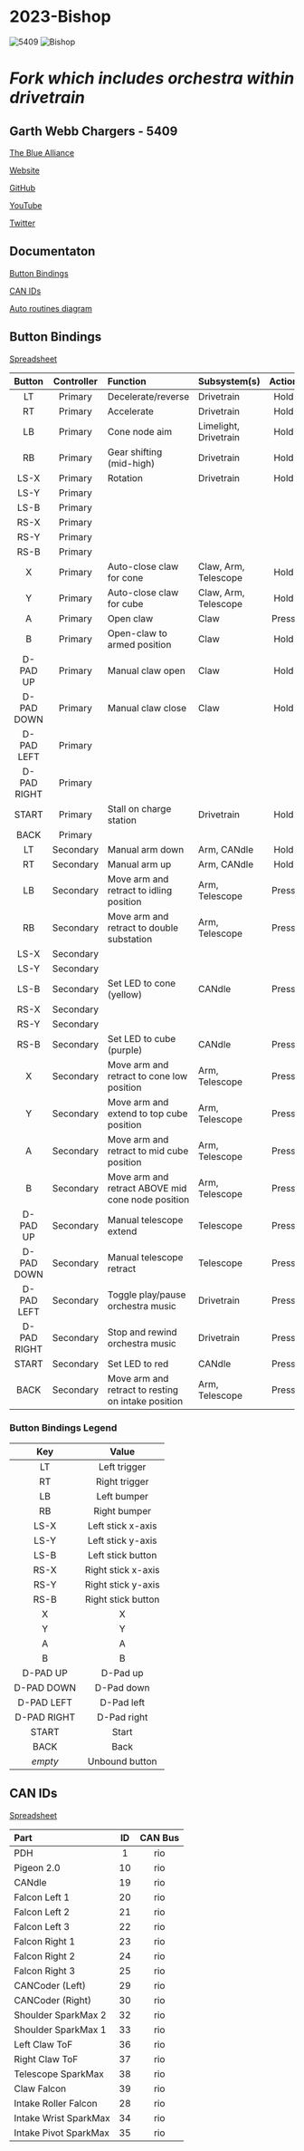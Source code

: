 # 2023-Bishop

![5409](./img/garthwebbrobotics_small.jpg)
![Bishop](./img/bishop_logo.png)

# ***Fork which includes orchestra within drivetrain***

## Garth Webb Chargers - 5409

[The Blue Alliance](https://www.thebluealliance.com/team/5409)

[Website](https://sites.google.com/hdsb.ca/garthwebrobotics/home)

[GitHub](https://github.com/FRC5409)

[YouTube](https://www.youtube.com/@gwssrobotics5409)

[Twitter](https://twitter.com/gwssrobotics)


## Documentaton

[Button Bindings](#button-bindings)

[CAN IDs](#can-ids)

[Auto routines diagram](./doc/Auto%20Routines%20Diagram.pdf)

## Button Bindings

[Spreadsheet](https://docs.google.com/spreadsheets/d/1Z_SK2qxh_o4-e56WKn4cpELmqUnG5LR1-ANQ0Ndb_h8/edit?usp=sharing)

| Button      | Controller | Function                                           | Subsystem(s)          | Action |
| :---------: | :--------: | :------------------------------------------------- | :-------------------- | :----: |
| LT          | Primary    | Decelerate/reverse                                 | Drivetrain            | Hold   |
| RT          | Primary    | Accelerate                                         | Drivetrain            | Hold   |
| LB          | Primary    | Cone node aim                                      | Limelight, Drivetrain | Hold   |
| RB          | Primary    | Gear shifting (mid-high)                           | Drivetrain            | Hold   |
| LS-X        | Primary    | Rotation                                           | Drivetrain            | Hold   |
| LS-Y        | Primary    |                                                    |                       |        |
| LS-B        | Primary    |                                                    |                       |        |
| RS-X        | Primary    |                                                    |                       |        |
| RS-Y        | Primary    |                                                    |                       |        |
| RS-B        | Primary    |                                                    |                       |        |
| X           | Primary    | Auto-close claw for cone                           | Claw, Arm, Telescope  | Hold   |
| Y           | Primary    | Auto-close claw for cube                           | Claw, Arm, Telescope  | Hold   |
| A           | Primary    | Open claw                                          | Claw                  | Press  |
| B           | Primary    | Open-claw to armed position                        | Claw                  | Hold   |
| D-PAD UP    | Primary    | Manual claw open                                   | Claw                  | Hold   |
| D-PAD DOWN  | Primary    | Manual claw close                                  | Claw                  | Hold   |
| D-PAD LEFT  | Primary    |                                                    |                       |        |
| D-PAD RIGHT | Primary    |                                                    |                       |        |
| START       | Primary    | Stall on charge station                            | Drivetrain            | Hold   |
| BACK        | Primary    |                                                    |                       |        |
| LT          | Secondary  | Manual arm down                                    | Arm, CANdle           | Hold   |
| RT          | Secondary  | Manual arm up                                      | Arm, CANdle           | Hold   |
| LB          | Secondary  | Move arm and retract to idling position            | Arm, Telescope        | Press  |
| RB          | Secondary  | Move arm and retract to double substation          | Arm, Telescope        | Press  |
| LS-X        | Secondary  |                                                    |                       |        |
| LS-Y        | Secondary  |                                                    |                       |        |
| LS-B        | Secondary  | Set LED to cone (yellow)                           | CANdle                | Press  |
| RS-X        | Secondary  |                                                    |                       |        |
| RS-Y        | Secondary  |                                                    |                       |        |
| RS-B        | Secondary  | Set LED to cube (purple)                           | CANdle                | Press  |
| X           | Secondary  | Move arm and retract to cone low position          | Arm, Telescope        | Press  |
| Y           | Secondary  | Move arm and extend to top cube position           | Arm, Telescope        | Press  |
| A           | Secondary  | Move arm and retract to mid cube position          | Arm, Telescope        | Press  |
| B           | Secondary  | Move arm and retract ABOVE mid cone node position  | Arm, Telescope        | Press  |
| D-PAD UP    | Secondary  | Manual telescope extend                            | Telescope             | Press  |
| D-PAD DOWN  | Secondary  | Manual telescope retract                           | Telescope             | Press  |
| D-PAD LEFT  | Secondary  | Toggle play/pause orchestra music                  | Drivetrain            | Press  |
| D-PAD RIGHT | Secondary  | Stop and rewind orchestra music                    | Drivetrain            | Press  |
| START       | Secondary  | Set LED to red                                     | CANdle                | Press  |
| BACK        | Secondary  | Move arm and retract to resting on intake position | Arm, Telescope        | Press  |

### Button Bindings Legend

| Key         | Value              |
| :---------: | :----------------: |
| LT          | Left trigger       |
| RT          | Right trigger      |
| LB          | Left bumper        |
| RB          | Right bumper       |
| LS-X        | Left stick x-axis  |
| LS-Y        | Left stick y-axis  |
| LS-B        | Left stick button  |
| RS-X        | Right stick x-axis |
| RS-Y        | Right stick y-axis |
| RS-B        | Right stick button |
| X           | X                  |
| Y           | Y                  |
| A           | A                  |
| B           | B                  |
| D-PAD UP    | D-Pad up           |
| D-PAD DOWN  | D-Pad down         |
| D-PAD LEFT  | D-Pad left         |
| D-PAD RIGHT | D-Pad right        |
| START       | Start              |
| BACK        | Back               |
| *empty*     | Unbound button     |


## CAN IDs

[Spreadsheet](https://docs.google.com/spreadsheets/d/1NtnqaaMVDYO0TyJ946Wxg0dBtV19xBe5mVzWcAWxIAw/edit?usp=sharing)

| Part                      | ID  | CAN Bus         |
| :------------------------ | :-: | :-------------: |
| PDH                       | 1   | rio             |
| Pigeon 2.0                | 10  | rio             |
| CANdle                    | 19  | rio             |
| Falcon Left 1             | 20  | rio             |
| Falcon Left 2             | 21  | rio             |
| Falcon Left 3             | 22  | rio             |
| Falcon Right 1            | 23  | rio             |
| Falcon Right 2            | 24  | rio             |
| Falcon Right 3            | 25  | rio             |
| CANCoder (Left)           | 29  | rio             |
| CANCoder (Right)          | 30  | rio             |
| Shoulder SparkMax 2       | 32  | rio             |
| Shoulder SparkMax 1       | 33  | rio             |
| Left Claw ToF             | 36  | rio             |
| Right Claw ToF            | 37  | rio             |
| Telescope SparkMax        | 38  | rio             |
| Claw Falcon               | 39  | rio             |
| Intake Roller Falcon      | 28  | rio             |
| Intake Wrist SparkMax     | 34  | rio             |
| Intake Pivot SparkMax     | 35  | rio             |

